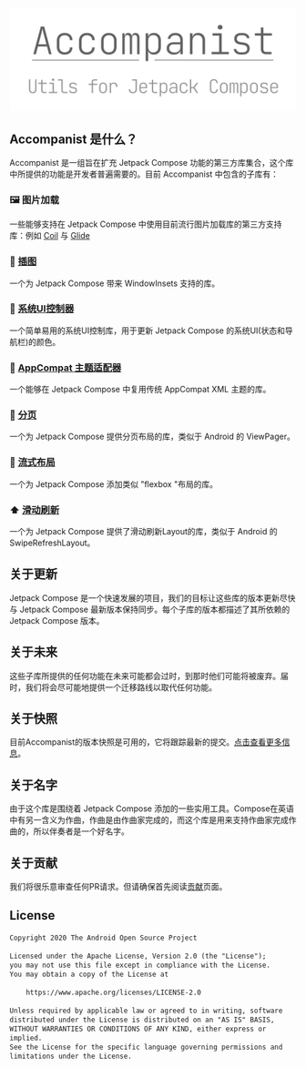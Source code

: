 <img src = "../../../assets/third-party-component/accompanist/overview/head.png">

##  Accompanist 是什么？

Accompanist 是一组旨在扩充 Jetpack Compose 功能的第三方库集合，这个库中所提供的功能是开发者普遍需要的。目前 Accompanist 中包含的子库有：

### 🖼️  图片加载

一些能够支持在 Jetpack Compose 中使用目前流行图片加载库的第三方支持库：例如 [Coil](../../../third-party-component/accompanist/coil/) 与 [Glide](../../../third-party-component/accompanist/glide/)

### 📐  [插图](../../../third-party-component/accompanist/insets/)

一个为 Jetpack Compose 带来 WindowInsets 支持的库。

### 🍫  [系统UI控制器](../../../third-party-component/accompanist/system_ui_controller/)

一个简单易用的系统UI控制库，用于更新 Jetpack Compose 的系统UI(状态和导航栏)的颜色。

### 🎨  [AppCompat 主题适配器](../../../third-party-component/accompanist/appcompat_theme/)

一个能够在 Jetpack Compose 中复用传统 AppCompat XML 主题的库。

### 📖  [分页](../../../third-party-component/accompanist/pager_layouts/)

一个为 Jetpack Compose 提供分页布局的库，类似于 Android 的 ViewPager。

### 🌊  [流式布局](../../../third-party-component/accompanist/flow_layouts/)

一个为 Jetpack Compose 添加类似 "flexbox "布局的库。

### ⬆️  [滑动刷新](../../../third-party-component/accompanist/swipe_refresh/)

一个为 Jetpack Compose 提供了滑动刷新Layout的库，类似于 Android 的 SwipeRefreshLayout。



## 关于更新

Jetpack Compose 是一个快速发展的项目，我们的目标让这些库的版本更新尽快与 Jetpack Compose 最新版本保持同步。每个子库的版本都描述了其所依赖的 Jetpack Compose 版本。



## 关于未来

这些子库所提供的任何功能在未来可能都会过时，到那时他们可能将被废弃。届时，我们将会尽可能地提供一个迁移路线以取代任何功能。



## 关于快照

目前Accompanist的版本快照是可用的，它将跟踪最新的提交。[点击查看更多信息](https://google.github.io/accompanist/using-snapshot-version)。



## 关于名字

由于这个库是围绕着 Jetpack Compose 添加的一些实用工具。Compose在英语中有另一含义为作曲，作曲是由作曲家完成的，而这个库是用来支持作曲家完成作曲的，所以伴奏者是一个好名字。



## 关于贡献

我们将很乐意审查任何PR请求。但请确保首先阅读[贡献](https://google.github.io/accompanist/contributing)页面。



## License

```
Copyright 2020 The Android Open Source Project

Licensed under the Apache License, Version 2.0 (the "License");
you may not use this file except in compliance with the License.
You may obtain a copy of the License at

    https://www.apache.org/licenses/LICENSE-2.0

Unless required by applicable law or agreed to in writing, software
distributed under the License is distributed on an "AS IS" BASIS,
WITHOUT WARRANTIES OR CONDITIONS OF ANY KIND, either express or implied.
See the License for the specific language governing permissions and
limitations under the License.
```


